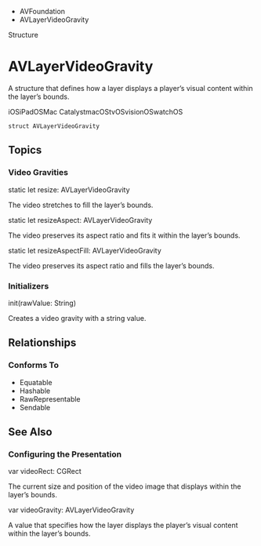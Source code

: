 

- AVFoundation
-  AVLayerVideoGravity 

Structure

# AVLayerVideoGravity

A structure that defines how a layer displays a player’s visual content within the layer’s bounds.

iOSiPadOSMac CatalystmacOStvOSvisionOSwatchOS

``` source
struct AVLayerVideoGravity
```

## Topics

### Video Gravities

static let resize: AVLayerVideoGravity

The video stretches to fill the layer’s bounds.

static let resizeAspect: AVLayerVideoGravity

The video preserves its aspect ratio and fits it within the layer’s bounds.

static let resizeAspectFill: AVLayerVideoGravity

The video preserves its aspect ratio and fills the layer’s bounds.

### Initializers

init(rawValue: String)

Creates a video gravity with a string value.

## Relationships

### Conforms To

- Equatable
- Hashable
- RawRepresentable
- Sendable

## See Also

### Configuring the Presentation

var videoRect: CGRect

The current size and position of the video image that displays within the layer’s bounds.

var videoGravity: AVLayerVideoGravity

A value that specifies how the layer displays the player’s visual content within the layer’s bounds.

